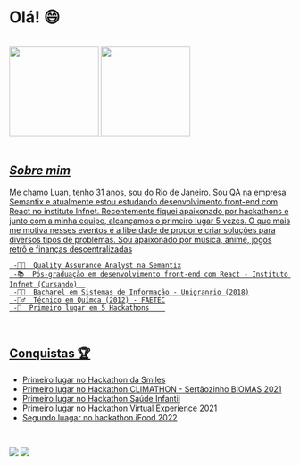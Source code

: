 <!--
**LuanPablo/LuanPablo** is a ✨ _special_ ✨ repository because its `README.md` (this file) appears on your GitHub profile.
-->
# Olá! 😄

<br>

<div align="left">
  <a href="https://github.com/LuanPablo">
  <img height="160em" src="https://github-readme-stats.vercel.app/api?username=LuanPablo&show_icons=true&bg_color=3D3D3D&title_color=00E6FE&icon_color=00E6FE&text_color=FFFFFF"/>
  <img height="160em" src="https://github-readme-stats.vercel.app/api/top-langs/?username=LuanPablo&layout=compact&langs_count=7&true&bg_color=3D3D3D&title_color=00E6FE&icon_color=00E6FE&text_color=FFFFFF"/>
  
</div>
        
<br>

## ***Sobre mim***

<p>
      Me chamo Luan, tenho 31 anos, sou do Rio de Janeiro. Sou QA na empresa Semantix e atualmente estou estudando desenvolvimento front-end com React no instituto Infnet.
      Recentemente fiquei apaixonado por hackathons e junto com a minha equipe, alcançamos o primeiro lugar 5 vezes. O que mais me motiva nesses eventos é a liberdade de propor e criar soluções para diversos tipos de problemas. Sou apaixonado por música, anime, jogos retrô e finanças descentralizadas
</p>
  
  
     -👩‍💻  Quality Assurance Analyst na Semantix
     -📚  Pós-graduação em desenvolvimento front-end com React - Instituto Infnet (Cursando)  
     -👨‍🎓  Bacharel em Sistemas de Informação - Unigranrio (2018)
     -🧙‍♂️  Técnico em Químca (2012) - FAETEC
     -🥇  Primeiro lugar em 5 Hackathons    
<br>
     
## Conquistas 🏆
      
- [Primeiro lugar no Hackathon da Smiles](https://www.youtube.com/watch?v=7sYfDyWGUKY&t=4300s)
- [Primeiro lugar no Hackathon CLIMATHON - Sertãozinho BIOMAS 2021]()
- [Primeiro lugar no Hackathon Saúde Infantil](https://www.youtube.com/watch?v=flPGdf07Mzs&t=2670s)
- [Primeiro lugar no Hackathon Virtual Experience 2021]()
- [Segundo luagar no hackathon iFood 2022](https://www.youtube.com/watch?v=m38KAjgp9iY)

<div> 
     
<br>

  <a href = "mailto:luanpablopaivadelima@gmail.com"><img src="https://img.shields.io/badge/-Gmail-%23333?style=for-the-badge&logo=gmail&logoColor=white" target="_blank"></a>
  <a href="https://www.linkedin.com/in/luan-paiva-0b20b415b/" target="_blank"><img src="https://img.shields.io/badge/-LinkedIn-%230077B5?style=for-the-badge&logo=linkedin&logoColor=white" target="_blank"></a> 
 
</div>
